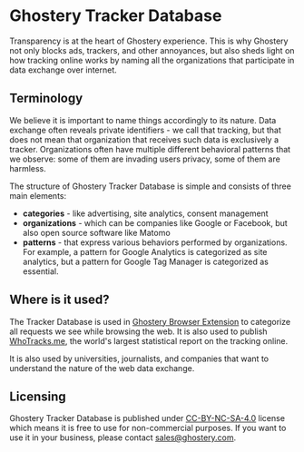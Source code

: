 # Ghostery Tracker Database

Transparency is at the heart of Ghostery experience. This is why Ghostery not only blocks ads, trackers, and other annoyances, but also sheds light on how tracking online works by naming all the organizations that participate in data exchange over internet.

## Terminology

We believe it is important to name things accordingly to its nature. Data exchange often reveals private identifiers - we call that tracking, but that does not mean that organization that receives such data is exclusively a tracker. Organizations often have multiple different behavioral patterns that we observe: some of them are invading users privacy, some of them are harmless.

The structure of Ghostery Tracker Database is simple and consists of three main elements:
* **categories** - like advertising, site analytics, consent management
* **organizations** - which can be companies like Google or Facebook, but also open source software like Matomo
* **patterns** - that express various behaviors performed by organizations. For example, a pattern for Google Analytics is categorized as site analytics, but a pattern for Google Tag Manager is categorized as essential.

## Where is it used?

The Tracker Database is used in [Ghostery Browser Extension](https://www.ghostery.com/) to categorize all requests we see while browsing the web. It is also used to publish [WhoTracks.me](https://whotracks.me/), the world's largest statistical report on the tracking online.

It is also used by universities, journalists, and companies that want to understand the nature of the web data exchange.

## Licensing

Ghostery Tracker Database is published under [CC-BY-NC-SA-4.0](https://creativecommons.org/licenses/by-nc-sa/4.0/) license which means it is free to use for non-commercial purposes. If you want to use it in your business, please contact [sales@ghostery.com](mailto:sales@ghostery.com).

